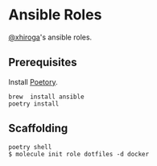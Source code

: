 # Ansible Roles
[@xhiroga](https://github.com/xhiroga)'s ansible roles.


## Prerequisites

Install [Poetory](https://python-poetry.org/).

```shell
brew  install ansible
poetry install
```

## Scaffolding

```shell
poetry shell
$ molecule init role dotfiles -d docker
```
